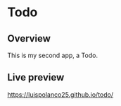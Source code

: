 # Todo

## Overview

This is my second app, a Todo.

## Live preview

https://luispolanco25.github.io/todo/
